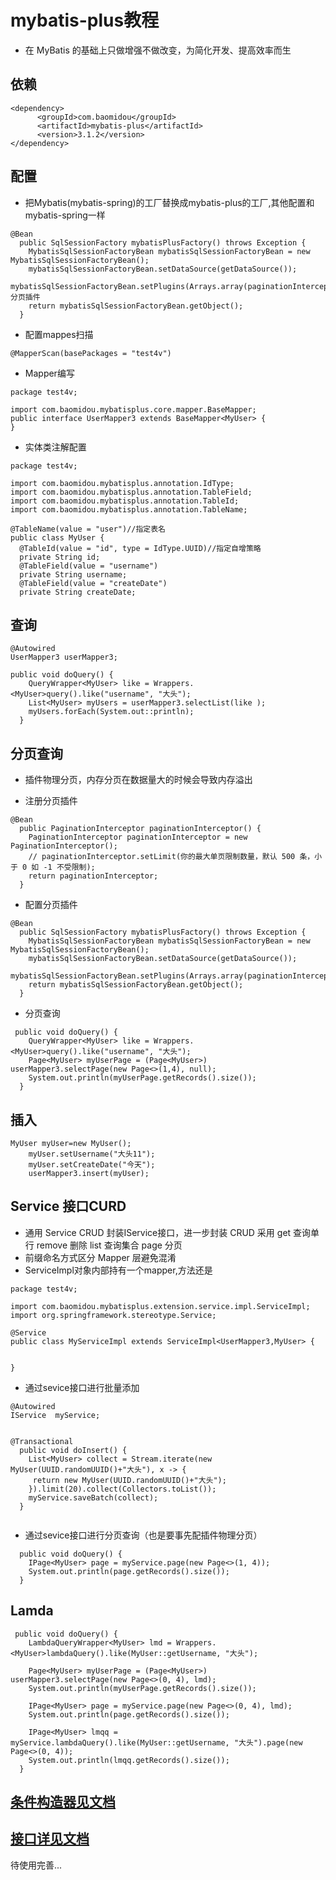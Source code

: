 # mybatis-plus教程

* 在 MyBatis 的基础上只做增强不做改变，为简化开发、提高效率而生

## 依赖
```
<dependency>
      <groupId>com.baomidou</groupId>
      <artifactId>mybatis-plus</artifactId>
      <version>3.1.2</version>
</dependency>
```

## 配置
* 把Mybatis(mybatis-spring)的工厂替换成mybatis-plus的工厂,其他配置和mybatis-spring一样
```
@Bean
  public SqlSessionFactory mybatisPlusFactory() throws Exception {
    MybatisSqlSessionFactoryBean mybatisSqlSessionFactoryBean = new MybatisSqlSessionFactoryBean();
    mybatisSqlSessionFactoryBean.setDataSource(getDataSource());
    mybatisSqlSessionFactoryBean.setPlugins(Arrays.array(paginationInterceptor()));//分页插件
    return mybatisSqlSessionFactoryBean.getObject();
  }
```
* 配置mappes扫描
```
@MapperScan(basePackages = "test4v")
```
* Mapper编写
```
package test4v;

import com.baomidou.mybatisplus.core.mapper.BaseMapper;
public interface UserMapper3 extends BaseMapper<MyUser> {
}

```

* 实体类注解配置
```
package test4v;

import com.baomidou.mybatisplus.annotation.IdType;
import com.baomidou.mybatisplus.annotation.TableField;
import com.baomidou.mybatisplus.annotation.TableId;
import com.baomidou.mybatisplus.annotation.TableName;

@TableName(value = "user")//指定表名
public class MyUser {
  @TableId(value = "id", type = IdType.UUID)//指定自增策略
  private String id;
  @TableField(value = "username")
  private String username;
  @TableField(value = "createDate")
  private String createDate;
```




## 查询
```
@Autowired
UserMapper3 userMapper3;
  
public void doQuery() {
    QueryWrapper<MyUser> like = Wrappers.<MyUser>query().like("username", "大头");
    List<MyUser> myUsers = userMapper3.selectList(like );
    myUsers.forEach(System.out::println);
  }
```
## 分页查询
* 插件物理分页，内存分页在数据量大的时候会导致内存溢出

* 注册分页插件
```
@Bean
  public PaginationInterceptor paginationInterceptor() {
    PaginationInterceptor paginationInterceptor = new PaginationInterceptor();
    // paginationInterceptor.setLimit(你的最大单页限制数量，默认 500 条，小于 0 如 -1 不受限制);
    return paginationInterceptor;
  }
```
* 配置分页插件
```
@Bean
  public SqlSessionFactory mybatisPlusFactory() throws Exception {
    MybatisSqlSessionFactoryBean mybatisSqlSessionFactoryBean = new MybatisSqlSessionFactoryBean();
    mybatisSqlSessionFactoryBean.setDataSource(getDataSource());
    mybatisSqlSessionFactoryBean.setPlugins(Arrays.array(paginationInterceptor()));
    return mybatisSqlSessionFactoryBean.getObject();
  }
```
* 分页查询
```
 public void doQuery() {
    QueryWrapper<MyUser> like = Wrappers.<MyUser>query().like("username", "大头");
    Page<MyUser> myUserPage = (Page<MyUser>) userMapper3.selectPage(new Page<>(1,4), null);
    System.out.println(myUserPage.getRecords().size());
  }
```


## 插入
```
MyUser myUser=new MyUser();
    myUser.setUsername("大头11");
    myUser.setCreateDate("今天");
    userMapper3.insert(myUser);
```


## Service 接口CURD
* 通用 Service CRUD 封装IService接口，进一步封装 CRUD 采用 get 查询单行 remove 删除 list 查询集合 page 分页 
* 前缀命名方式区分 Mapper 层避免混淆
* ServiceImpl对象内部持有一个mapper,方法还是 
```
package test4v;

import com.baomidou.mybatisplus.extension.service.impl.ServiceImpl;
import org.springframework.stereotype.Service;

@Service
public class MyServiceImpl extends ServiceImpl<UserMapper3,MyUser> {

  
}
```

* 通过sevice接口进行批量添加
```
@Autowired
IService  myService;


@Transactional
  public void doInsert() {
    List<MyUser> collect = Stream.iterate(new MyUser(UUID.randomUUID()+"大头"), x -> {
     return new MyUser(UUID.randomUUID()+"大头");
    }).limit(20).collect(Collectors.toList());
    myService.saveBatch(collect);
  }
  
```
* 通过sevice接口进行分页查询（也是要事先配插件物理分页）
```
  public void doQuery() {
    IPage<MyUser> page = myService.page(new Page<>(1, 4));
    System.out.println(page.getRecords().size());
  }
```


## Lamda
```
 public void doQuery() {
    LambdaQueryWrapper<MyUser> lmd = Wrappers.<MyUser>lambdaQuery().like(MyUser::getUsername, "大头");
    
    Page<MyUser> myUserPage = (Page<MyUser>) userMapper3.selectPage(new Page<>(0, 4), lmd);
    System.out.println(myUserPage.getRecords().size());
   
    IPage<MyUser> page = myService.page(new Page<>(0, 4), lmd);
    System.out.println(page.getRecords().size());
   
    IPage<MyUser> lmqq = myService.lambdaQuery().like(MyUser::getUsername, "大头").page(new Page<>(0, 4));
    System.out.println(lmqq.getRecords().size());
  }
```

## [条件构造器见文档](https://mp.baomidou.com/guide/wrapper.html#abstractwrapper)


## [接口详见文档](https://mp.baomidou.com/guide/crud-interface.html)


待使用完善...




